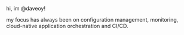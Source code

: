 hi, im @daveoy!

my focus has always been on configuration management, monitoring, cloud-native application orchestration and CI/CD.
